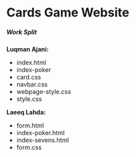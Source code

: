 # Cards Game Website

##### Work Split

**Luqman Ajani:**
- index.html
- index-poker
- card.css
- navbar.css
- webpage-style.css
- style.css

**Laeeq Lahda:**
- form.html
- index-poker.html
- index-sevens.html
- form.css
